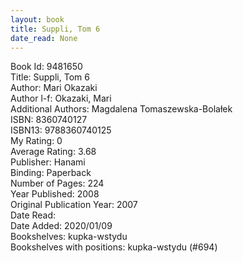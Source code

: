 ```yaml
---
layout: book
title: Suppli, Tom 6
date_read: None
---
```


Book Id: 9481650<br />
Title: Suppli, Tom 6<br />
Author: Mari Okazaki<br />
Author l-f: Okazaki, Mari<br />
Additional Authors: Magdalena Tomaszewska-Bolałek<br />
ISBN: 8360740127<br />
ISBN13: 9788360740125<br />
My Rating: 0<br />
Average Rating: 3.68<br />
Publisher: Hanami<br />
Binding: Paperback<br />
Number of Pages: 224<br />
Year Published: 2008<br />
Original Publication Year: 2007<br />
Date Read: <br />
Date Added: 2020/01/09<br />
Bookshelves: kupka-wstydu<br />
Bookshelves with positions: kupka-wstydu (#694)<br />

